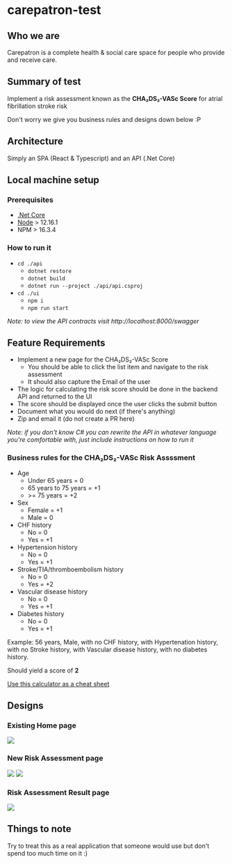 # carepatron-test

## Who we are

Carepatron is a complete health & social care space for people who provide and receive care.

## Summary of test

Implement a risk assessment known as the **CHA₂DS₂-VASc Score** for atrial fibrillation stroke risk

Don't worry we give you business rules and designs down below :P

## Architecture

Simply an SPA (React & Typescript) and an API (.Net Core)

## Local machine setup

### Prerequisites

- [.Net Core](https://dotnet.microsoft.com/download)
- [Node](https://nodejs.org/en/download/) > 12.16.1
- NPM > 16.3.4

### How to run it

- `cd ./api`
  - `dotnet restore`
  - `dotnet build`
  - `dotnet run --project ./api/api.csproj`
- `cd ./ui`
  - `npm i`
  - `npm run start`

_Note: to view the API contracts visit http://localhost:8000/swagger_

## Feature Requirements

- Implement a new page for the CHA₂DS₂-VASc Score
  - You should be able to click the list item and navigate to the risk assessment
  - It should also capture the Email of the user
- The logic for calculating the risk score should be done in the backend API and returned to the UI
- The score should be displayed once the user clicks the submit button
- Document what you would do next (if there's anything)
- Zip and email it (do not create a PR here)

_Note: if you don't know C# you can rewrite the API in whatever language you're comfortable with, just include instructions on how to run it_

### Business rules for the CHA₂DS₂-VASc Risk Assssment

- Age
  - Under 65 years = 0
  - 65 years to 75 years = +1
  - \>= 75 years = +2
- Sex
  - Female = +1
  - Male = 0
- CHF history
  - No = 0
  - Yes = +1
- Hypertension history
  - No = 0
  - Yes = +1
- Stroke/TIA/thromboembolism history
  - No = 0
  - Yes = +2
- Vascular disease history
  - No = 0
  - Yes = +1
- Diabetes history
  - No = 0
  - Yes = +1

Example:
56 years, Male, with no CHF history, with Hypertenation history, with no Stroke history, with Vascular disease history, with no diabetes history.

Should yield a score of **2**

[Use this calculator as a cheat sheet](https://www.mdcalc.com/cha2ds2-vasc-score-atrial-fibrillation-stroke-risk)

## Designs

### Existing Home page

![](https://github.com/davidpene/carepatron-test/blob/master/docs/Snip20200624_46.png)

### New Risk Assessment page

![](https://github.com/davidpene/carepatron-test/blob/master/docs/Snip20200624_48.png)
![](https://github.com/davidpene/carepatron-test/blob/master/docs/Snip20200624_49.png)

### Risk Assessment Result page

![](https://github.com/davidpene/carepatron-test/blob/master/docs/Snip20200624_50.png)

## Things to note

Try to treat this as a real application that someone would use but don't spend too much time on it :)
